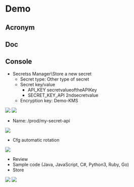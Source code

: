 # Demo

## Acronym

## Doc

## Console
* Secretss Manager\Store a new secret
    * Secret type: Other type of secret
    * Secret key/value
      * API_KEY secretvalueoftheAPIKey
      * SECRET_KEY_API 2ndsecretvalue
    * Encryption key: Demo-KMS

[<img src="https://i.imgur.com/9fgryO8.png">](https://i.imgur.com/9fgryO8.png)
[<img src="https://i.imgur.com/qOCXFaA.png">](https://i.imgur.com/qOCXFaA.png)

* Name: /prod/my-secret-api

[<img src="https://i.imgur.com/j0G7FWe.png">](https://i.imgur.com/j0G7FWe.png)

* Cfg automatic rotation

[<img src="https://i.imgur.com/l39tKvz.png">](https://i.imgur.com/l39tKvz.png)

* Review
* Sample code (Java, JavaScript, C#, Python3, Ruby, Go)
* Store

[<img src="https://i.imgur.com/GcAeVkm.png">](https://i.imgur.com/GcAeVkm.png)
[<img src="https://i.imgur.com/2oWWUeK.png">](https://i.imgur.com/2oWWUeK.png)
